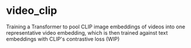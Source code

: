 # video_clip
Training a Transformer to pool CLIP image embeddings of videos into one representative video embedding, which is then trained against text embeddings with CLIP's contrastive loss (WIP)

